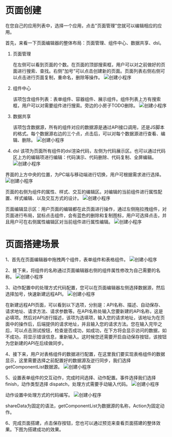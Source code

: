 # 页面创建
   在您自己的应用列表中，选择一个应用，点击"页面管理"您就可以编辑相应的应用。

   首先，来看一下页面编辑器的整体布局：页面管理、组件中心、数据共享、dsl。

1. 页面管理

   在左侧可以看到页面的个数。在页面的顶部搜索框，用户可以对之前做好的页面进行搜索、查找。右侧"加号"可以点击创建新的页面。页面列表右侧右侧可以点击进行页面复制，重命名，删除等操作。
   ![创建小程序](../../../../../image/IoT/IoT-Aep/lowcode-page-list.jpeg)

2. 组件中心

   该项包含组件列表：表单组件、容器组件、展示组件。组件列表上方有搜索框，用户可以对需要组件进行搜索。旁边的小房子TODO删除。
   ![创建小程序](../../../../../image/IoT/IoT-Aep/lowcode-component.jpeg)

3. 数据共享

   该项包含数据源，所有的组件对应的数据源是通过API接口调用，还是JS脚本的格式。每个数据源右边的三个点，点击后，可以对每个数据源进行查看、编辑、删除。
   ![创建小程序](../../../../../image/IoT/IoT-Aep/lowcode-data.jpeg)

4. dsl
   该项为页面所有组件的dsl渲染代码，左侧为代码展示区。也可以通过代码区上方的编辑项进行编辑：代码演示、代码删除、代码复制、全屏编辑。
   ![创建小程序](../../../../../image/IoT/IoT-Aep/lowcode-dsl.jpeg)


界面的上方中央的位置，为PC端与移动端进行切换，用户可根据需求进行选择。
![创建小程序](../../../../../image/IoT/IoT-Aep/lowcode-change.jpeg)

页面的右侧为组件的属性、样式、交互的编辑区。对编辑的当前组件进行属性配置、样式编辑、以及交互方式的设计。
![创建小程序](../../../../../image/IoT/IoT-Aep/lowcode-prop.jpeg)

页面编辑显示区：用户页面的编辑都在此页面进行操作，通过左侧拖拉拽组件，对页面进行布局，鼠标点击组件，会有蓝色的删除和复制图标，用户可选择点击，并且用户可在右侧属性编辑区对当前组件进行属性编辑。
![创建小程序](../../../../../image/IoT/IoT-Aep/lowcode-edit.jpeg)


# 页面搭建场景
1、首先在页面编辑器中拖拽两个组件，表单组件和表格组件。
![创建小程序](../../../../../image/IoT/IoT-Aep/lowcode-step1.jpeg)

2、接下来，将组件的名称通过页面编辑器右侧的组件属性修改为自己需要的名称。
![创建小程序](../../../../../image/IoT/IoT-Aep/lowcode-step2.jpeg)

3、动作配置中的处理方式代码配置，您可以在页面编辑器左侧选择数据源，然后选择加号，快速新建远程API。
![创建小程序](../../../../../image/IoT/IoT-Aep/lowcode-step3.jpeg)

在新建远程API页面，可以看到以下选项，分别是：API名称、描述、自动保存、请求地址、请求方法、请求参数等。在API名称处输入您要新建的API名称，这是必填项。然后对API进行描述，该项为选填项，输入您的请求地址，该地址为在页面中的操作后，后端提供的请求地址，并且输入您的请求方法。您在输入完毕之后，可以点击测试按钮，检查是否成功，如成功，在下方将会显示访问的数据，如不成功，将显示错误信息，重新输入。这时候您还需要开启自动保存按钮，该按钮为您新建的API在后续做同步。

4、接下来，用户对表格组件的数据进行配置，在这里我们要实现表格组件的数据显示，这里需要选择之前配置好的数据源及逆行同步，我们选择getComponentList数据源。
![创建小程序](../../../../../image/IoT/IoT-Aep/lowcode-step4.jpeg)

5、设置表单组件的交互动作，完成时间选择、动作配置。事件选择我们选择finish，动作类型选择 dispatch，处理方式需要手动输入代码。
![创建小程序](../../../../../image/IoT/IoT-Aep/lowcode-step5.jpeg)

动作设置中处理方式的代码编写。
![创建小程序](../../../../../image/IoT/IoT-Aep/lowcode-step6.jpeg)

shareData为固定的语法，getComponentList为数据源的名称，Action为固定动作。

6、完成页面搭建，点击保存按钮，您也可以通过预览来查看页面搭建的整体效果。下图为搭建成功的效果。

